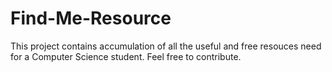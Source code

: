 # Find-Me-Resource
This project contains accumulation of all the useful and free resouces need for a Computer Science student.
Feel free to contribute.
